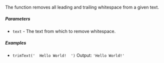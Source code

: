 The function removes all leading and trailing whitespace from a given text.

##### Parameters
* `text` - The text from which to remove whitespace.

##### Examples
* `trimText('  Hello World!  ')` Output: `'Hello World!'`

